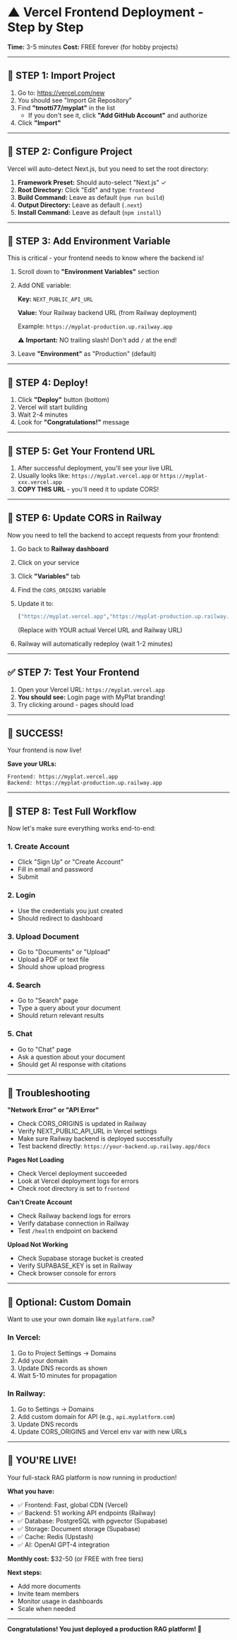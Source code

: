 # ▲ Vercel Frontend Deployment - Step by Step

**Time:** 3-5 minutes
**Cost:** FREE forever (for hobby projects)

---

## 🎯 STEP 1: Import Project

1. Go to: https://vercel.com/new
2. You should see "Import Git Repository"
3. Find **"tmotti77/myplat"** in the list
   - If you don't see it, click **"Add GitHub Account"** and authorize
4. Click **"Import"**

---

## 🎯 STEP 2: Configure Project

Vercel will auto-detect Next.js, but you need to set the root directory:

1. **Framework Preset:** Should auto-select "Next.js" ✓
2. **Root Directory:** Click "Edit" and type: `frontend`
3. **Build Command:** Leave as default (`npm run build`)
4. **Output Directory:** Leave as default (`.next`)
5. **Install Command:** Leave as default (`npm install`)

---

## 🎯 STEP 3: Add Environment Variable

This is critical - your frontend needs to know where the backend is!

1. Scroll down to **"Environment Variables"** section
2. Add ONE variable:

   **Key:** `NEXT_PUBLIC_API_URL`

   **Value:** Your Railway backend URL (from Railway deployment)

   Example: `https://myplat-production.up.railway.app`

   ⚠️ **Important:** NO trailing slash! Don't add `/` at the end!

3. Leave **"Environment"** as "Production" (default)

---

## 🎯 STEP 4: Deploy!

1. Click **"Deploy"** button (bottom)
2. Vercel will start building
3. Wait 2-4 minutes
4. Look for **"Congratulations!"** message

---

## 🎯 STEP 5: Get Your Frontend URL

1. After successful deployment, you'll see your live URL
2. Usually looks like: `https://myplat.vercel.app` or `https://myplat-xxx.vercel.app`
3. **COPY THIS URL** - you'll need it to update CORS!

---

## 🎯 STEP 6: Update CORS in Railway

Now you need to tell the backend to accept requests from your frontend:

1. Go back to **Railway dashboard**
2. Click on your service
3. Click **"Variables"** tab
4. Find the `CORS_ORIGINS` variable
5. Update it to:
   ```bash
   ["https://myplat.vercel.app","https://myplat-production.up.railway.app"]
   ```
   (Replace with YOUR actual Vercel URL and Railway URL)

6. Railway will automatically redeploy (wait 1-2 minutes)

---

## ✅ STEP 7: Test Your Frontend

1. Open your Vercel URL: `https://myplat.vercel.app`
2. **You should see:** Login page with MyPlat branding!
3. Try clicking around - pages should load

---

## 🎉 SUCCESS!

Your frontend is now live!

**Save your URLs:**
```
Frontend: https://myplat.vercel.app
Backend: https://myplat-production.up.railway.app
```

---

## 🧪 STEP 8: Test Full Workflow

Now let's make sure everything works end-to-end:

### **1. Create Account**
- Click "Sign Up" or "Create Account"
- Fill in email and password
- Submit

### **2. Login**
- Use the credentials you just created
- Should redirect to dashboard

### **3. Upload Document**
- Go to "Documents" or "Upload"
- Upload a PDF or text file
- Should show upload progress

### **4. Search**
- Go to "Search" page
- Type a query about your document
- Should return relevant results

### **5. Chat**
- Go to "Chat" page
- Ask a question about your document
- Should get AI response with citations

---

## 🐛 Troubleshooting

**"Network Error" or "API Error"**
- Check CORS_ORIGINS is updated in Railway
- Verify NEXT_PUBLIC_API_URL in Vercel settings
- Make sure Railway backend is deployed successfully
- Test backend directly: `https://your-backend.up.railway.app/docs`

**Pages Not Loading**
- Check Vercel deployment succeeded
- Look at Vercel deployment logs for errors
- Check root directory is set to `frontend`

**Can't Create Account**
- Check Railway backend logs for errors
- Verify database connection in Railway
- Test `/health` endpoint on backend

**Upload Not Working**
- Check Supabase storage bucket is created
- Verify SUPABASE_KEY is set in Railway
- Check browser console for errors

---

## 🎨 Optional: Custom Domain

Want to use your own domain like `myplatform.com`?

### **In Vercel:**
1. Go to Project Settings → Domains
2. Add your domain
3. Update DNS records as shown
4. Wait 5-10 minutes for propagation

### **In Railway:**
1. Go to Settings → Domains
2. Add custom domain for API (e.g., `api.myplatform.com`)
3. Update DNS records
4. Update CORS_ORIGINS and Vercel env var with new URLs

---

## 🎉 YOU'RE LIVE!

Your full-stack RAG platform is now running in production!

**What you have:**
- ✅ Frontend: Fast, global CDN (Vercel)
- ✅ Backend: 51 working API endpoints (Railway)
- ✅ Database: PostgreSQL with pgvector (Supabase)
- ✅ Storage: Document storage (Supabase)
- ✅ Cache: Redis (Upstash)
- ✅ AI: OpenAI GPT-4 integration

**Monthly cost:** $32-50 (or FREE with free tiers)

**Next steps:**
- Add more documents
- Invite team members
- Monitor usage in dashboards
- Scale when needed

---

**Congratulations! You just deployed a production RAG platform! 🚀**
